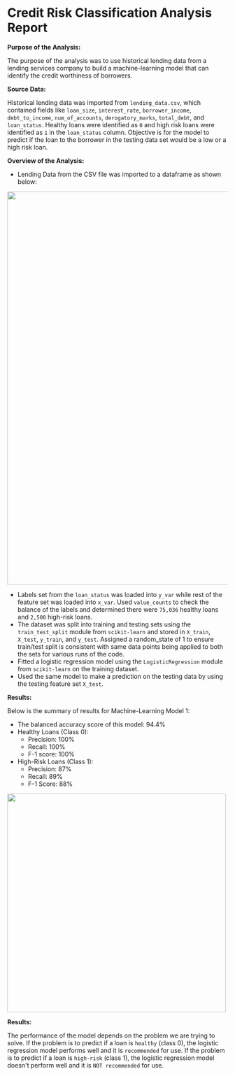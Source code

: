 # Credit Risk Classification Analysis Report

**Purpose of the Analysis:**

The purpose of the analysis was to use historical lending data from a lending services company to build a machine-learning model that can identify the credit worthiness of borrowers.

**Source Data:**

Historical lending data was imported from `lending_data.csv`, which contained fields like `loan_size`, `interest_rate`, `borrower_income`, `debt_to_income`, `num_of_accounts`, `derogatory_marks`, `total_debt`, and `loan_status`. Healthy loans were identified as `0` and high risk loans were identified as `1` in the `loan_status` column. Objective is for the model to predict if the loan to the borrower in the testing data set would be a low or a high risk loan.

**Overview of the Analysis:**

- Lending Data from the CSV file was imported to a dataframe as shown below:

<img src="https://github.com/Anubala85/credit-risk-classification/assets/158111116/aad2b873-e850-4659-bccc-e0fb5c560ac8" width="900">

- Labels set from the `loan_status` was loaded into `y_var` while rest of the feature set was loaded into `x_var`. Used `value_counts` to check the balance of the labels and determined there were `75,036` healthy loans and `2,500` high-risk loans.
- The dataset was split into training and testing sets using the `train_test_split` module from `scikit-learn` and stored in `X_train`, `X_test`, `y_train`, and `y_test`. Assigned a random_state of 1 to ensure train/test split is consistent with same data points being applied to both the sets for various runs of the code.
- Fitted a logistic regression model using the `LogisticRegression` module from `scikit-learn` on the training dataset.
- Used the same model to make a prediction on the testing data by using the testing feature set `X_test`.

**Results:**

Below is the summary of results for Machine-Learning Model 1:

- The balanced accuracy score of this model: 94.4%
- Healthy Loans (Class 0):
    - Precision: 100%
    - Recall: 100%
    - F-1 score: 100%
- High-Risk Loans (Class 1):
    - Precision: 87%
    - Recall: 89%
    - F-1 Score: 88%

<img src="https://github.com/Anubala85/credit-risk-classification/assets/158111116/97fcf1ad-8cea-4c47-90e8-9f4bbca0a5b9" width="500">

**Results:**

The performance of the model depends on the problem we are trying to solve. 
If the problem is to predict if a loan is `healthy` (class 0), the logistic regression model performs well and it is `recommended` for use.
If the problem is to predict if a loan is `high-risk` (class 1), the logistic regression model doesn't perform well and it is `NOT recommended` for use.


